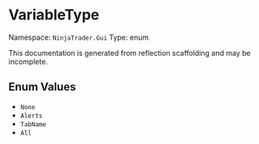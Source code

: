 # VariableType

Namespace: `NinjaTrader.Gui`
Type: enum

This documentation is generated from reflection scaffolding and may be incomplete.

## Enum Values
- `None`
- `Alerts`
- `TabName`
- `All`
